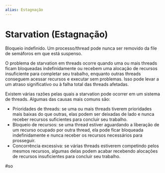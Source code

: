 ```yaml
---
alias: Estagnação
---
```


# Starvation (Estagnação)

Bloqueio indefinido. Um processo/thread pode nunca ser removido da file de semáforos em que está suspenso.

O problema de starvation em threads ocorre quando uma ou mais threads ficam bloqueadas indefinidamente ou recebem uma alocação de recursos insuficiente para completar seu trabalho, enquanto outras threads conseguem acessar recursos e executar sem problemas. Isso pode levar a um atraso significativo ou à falha total das threads afetadas.

Existem várias razões pelas quais a starvation pode ocorrer em um sistema de threads. Algumas das causas mais comuns são:

-   Prioridades de threads: se uma ou mais threads tiverem prioridades mais baixas do que outras, elas podem ser deixadas de lado e nunca receber recursos suficientes para concluir seu trabalho.
-   Bloqueio de recursos: se uma thread estiver aguardando a liberação de um recurso ocupado por outra thread, ela pode ficar bloqueada indefinidamente e nunca receber os recursos necessários para prosseguir.
-   Concorrência excessiva: se várias threads estiverem competindo pelos mesmos recursos, algumas delas podem acabar recebendo alocações de recursos insuficientes para concluir seu trabalho.

#so

